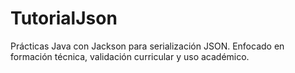 # TutorialJson
Prácticas Java con Jackson para serialización JSON. Enfocado en formación técnica, validación curricular y uso académico.
